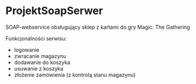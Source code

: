 # ProjektSoapSerwer
SOAP-webservice obsługujący sklep z kartami do gry Magic: The Gathering

Funkcjonalności serwisu:
<ul>
<li>logowanie</li>
<li>zwracanie magazynu</li>
<li>dodawanie do koszyka</li>
<li>usuwanie z koszyka</li>
<li>złożenie zamówienia (z kontrolą stanu magazynu)</li>
</ul>
